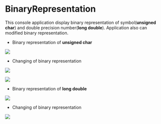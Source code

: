 # BinaryRepresentation
This console application display binary representation of symbol(**unsigned char**) and double precision number(**long double**).
Application also can modified binary representation. 


* Binary representation of **unsigned char**

![](https://pp.userapi.com/c847016/v847016588/1810d/LZFjutBAvCQ.jpg)

* Changing of binary representation 

![](https://pp.userapi.com/c847016/v847016847/17892/PRXLLTcec9k.jpg)

![](https://pp.userapi.com/c845417/v845417905/22147/0P3BlC7okbM.jpg)

* Binary representation of **long double**

![](https://pp.userapi.com/c845321/v845321765/21ba6/lXwHv0a2LnE.jpg)

* Changing of binary representation 

![](https://pp.userapi.com/c845321/v845321765/21bae/KgHAT0csZso.jpg)

